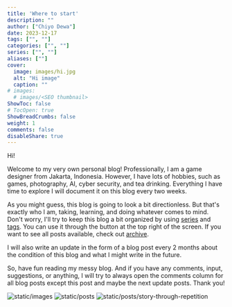 ```yaml
---
title: 'Where to start'
description: ""
author: ["Chiyo Dewa"]
date: 2023-12-17
tags: ["", ""]
categories: ["", ""]
series: ["", ""]
aliases: [""]
cover:
  image: images/hi.jpg
  alt: "Hi image"
  caption: ""
# images:
  # images/<SEO thumbnail>
ShowToc: false
# TocOpen: true
ShowBreadCrumbs: false
weight: 1
comments: false
disableShare: true
---
```

Hi!

Welcome to my very own personal blog! Professionally, I am a game designer from Jakarta, Indonesia. However, I have lots of hobbies, such as games, photography, AI, cyber security, and tea drinking. Everything I have time to explore I will document it on this blog every two weeks.

As you might guess, this blog is going to look a bit directionless. But that's exactly who I am, taking, learning, and doing whatever comes to mind. Don't worry, I'll try to keep this blog a bit organized by using [series](https://chiyodewa74.github.io/blog/series/) and [tags](https://chiyodewa74.github.io/blog/tags/). You can use it through the button at the top right of the screen. If you want to see all posts available, check out [archive](https://chiyodewa74.github.io/blog/archives/).

I will also write an update in the form of a blog post every 2 months about the condition of this blog and what I might write in the future.

So, have fun reading my messy blog. And if you have any comments, input, suggestions, or anything, I will try to always open the comments column for all blog posts except this post and maybe the next update posts. Thank you!

![static/images](https://chiyodewa74.github.io/blog/images/resources.png)
![static/posts](https://chiyodewa74.github.io/blog/posts/resources.png)
![static/posts/story-through-repetition](https://chiyodewa74.github.io/blog/posts/story-through-repetition/resources.png)